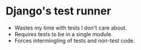 <!SLIDE incremental>

# Django's test runner #

* Wastes my time with tests I don't care about.
* Requires tests to be in a single module.
* Forces intermingling of tests and non-test code.

